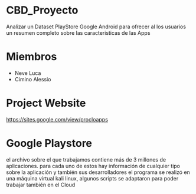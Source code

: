 # CBD_Proyecto
Analizar un Dataset PlayStore Google Android para ofrecer al los usuarios un resumen completo sobre las caracteristicas de las Apps 

# Miembros
* Neve Luca 
* Cimino Alessio

# Project Website
https://sites.google.com/view/procloapps

# Google Playstore
el archivo sobre el que trabajamos contiene más de 3 millones de aplicaciones. para cada uno de estos hay información de cualquier tipo sobre la aplicación y también sus desarrolladores
el programa se realizó en una máquina virtual kali linux, algunos scripts se adaptaron para poder trabajar también en el Cloud



